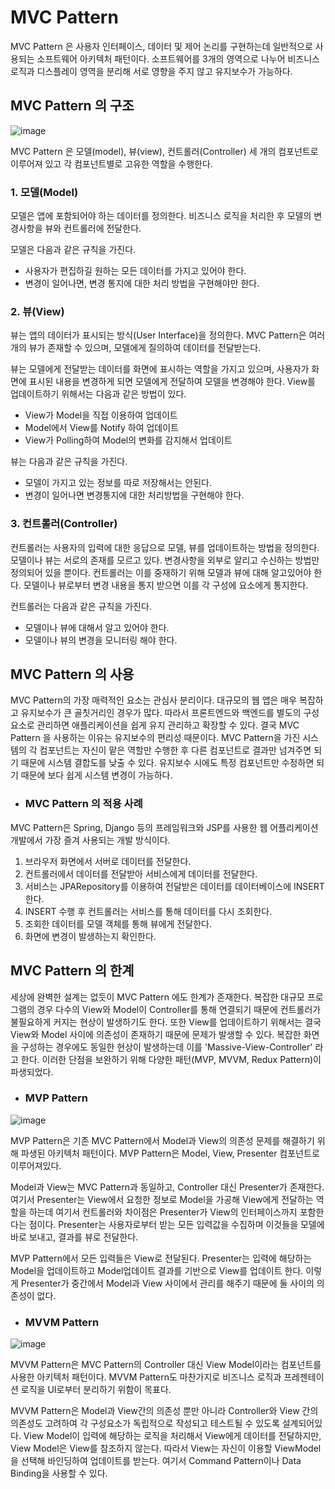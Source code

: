# MVC Pattern

MVC Pattern 은 사용자 인터페이스, 데이터 및 제어 논리를 구현하는데 일반적으로 사용되는 소프트웨어 아키텍처 패턴이다. 소프트웨어를 3개의 영역으로 나누어 비즈니스 로직과 디스플레이 영역을 분리해 서로 영향을 주지 않고 유지보수가 가능하다.

## MVC Pattern 의 구조

![image](https://user-images.githubusercontent.com/66311161/193447290-27d062cb-ce22-4555-a139-c2491ac8f82f.png)

 MVC Pattern 은 모델(model), 뷰(view), 컨트롤러(Controller) 세 개의 컴포넌트로 이루어져 있고 각 컴포넌트별로 고유한 역할을 수행한다.

### 1. 모델(Model)

모델은 앱에 포함되어야 하는 데이터를 정의한다. 비즈니스 로직을 처리한 후 모델의 변경사항을 뷰와 컨트롤러에 전달한다. 

모델은 다음과 같은 규칙을 가진다.

- 사용자가 편집하길 원하는 모든 데이터를 가지고 있어야 한다.
- 변경이 일어나면, 변경 통지에 대한 처리 방법을 구현해야만 한다.

### 2. 뷰(View)

뷰는 앱의 데이터가 표시되는 방식(User Interface)을 정의한다. MVC Pattern은 여러개의 뷰가 존재할 수 있으며, 모델에게 질의하여 데이터를 전달받는다. 

뷰는 모델에게 전달받는 데이터를 화면에 표시하는 역할을 가지고 있으며, 사용자가 화면에 표시된 내용을 변경하게 되면 모델에게 전달하여 모델을 변경해야 한다. View를 업데이트하기 위해서는 다음과 같은 방법이 있다.

- View가 Model을 직접 이용하여 업데이트
- Model에서 View를 Notify 하여 업데이트
- View가 Polling하여 Model의 변화를 감지해서 업데이트

뷰는 다음과 같은 규칙을 가진다.

- 모델이 가지고 있는 정보를 따로 저장해서는 안된다.
- 변경이 일어나면 변경통지에 대한 처리방법을 구현해야 한다.

### 3. 컨트롤러(Controller)

컨트롤러는 사용자의 입력에 대한 응답으로 모델, 뷰를 업데이트하는 방법을 정의한다. 모델이나 뷰는 서로의 존재를 모르고 있다. 변경사항을 외부로 알리고 수신하는 방법만 정의되어 있을 뿐이다. 컨트롤러는 이를 중재하기 위해 모델과 뷰에 대해 알고있어야 한다. 모델이나 뷰로부터 변경 내용을 통지 받으면 이를 각 구성에 요소에게 통지한다.

컨트롤러는 다음과 같은 규칙을 가진다.

- 모델이나 뷰에 대해서 알고 있어야 한다.
- 모델이나 뷰의 변경을 모니터링 해야 한다.

## MVC Pattern 의 사용

MVC Pattern의 가장 매력적인 요소는 관심사 분리이다. 대규모의 웹 앱은 매우 복잡하고 유지보수가 큰 골칫거리인 경우가 많다. 따라서 프론트엔드와 백엔드를 별도의 구성 요소로 관리하면 애플리케이션을 쉽게 유지 관리하고 확장할 수 있다. 결국 MVC Pattern 을 사용하는 이유는 유지보수의 편리성 때문이다. MVC Pattern을 가진 시스템의 각 컴포넌트는 자신이 맡은 역할만 수행한 후 다른 컴포넌트로 결과만 넘겨주면 되기 때문에 시스템 결합도를 낮출 수 있다. 유지보수 시에도 특정 컴포넌트만 수정하면 되기 때문에 보다 쉽게 시스템 변경이 가능하다.

- ### MVC Pattern 의 적용 사례

MVC Pattern은 Spring, Django 등의 프레임워크와 JSP를 사용한 웹 어플리케이션 개발에서 가장 즐겨 사용되는 개발 방식이다. 

1. 브라우저 화면에서 서버로 데이터를 전달한다.
2. 컨트롤러에서 데이터를 전달받아 서비스에게 데이터를 전달한다.
3. 서비스는 JPARepository를 이용하여 전달받은 데이터를 데이터베이스에 INSERT 한다.
4. INSERT 수행 후 컨트롤러는 서비스를 통해 데이터를 다시 조회한다.
5. 조회한 데이터를 모델 객체를 통해 뷰에게 전달한다.
6. 화면에 변경이 발생하는지 확인한다.

## MVC Pattern 의 한계

세상에 완벽한 설계는 없듯이 MVC Pattern 에도 한계가 존재한다. 복잡한 대규모 프로그램의 경우 다수의 View와 Model이 Controller를 통해 연결되기 때문에 컨트롤러가 불필요하게 커지는 현상이 발생하기도 한다. 또한 View를 업데이트하기 위해서는 결국 View와 Model 사이에 의존성이 존재하기 때문에 문제가 발생할 수 있다. 복잡한 화면을 구성하는 경우에도 동일한 현상이 발생하는데 이를 'Massive-View-Controller' 라고 한다. 이러한 단점을 보완하기 위해 다양한 패턴(MVP, MVVM, Redux Pattern)이 파생되었다.

- ### MVP Pattern

![image](https://user-images.githubusercontent.com/66311161/193447302-6063ec91-7765-4bfb-8c69-7845dc43e5b3.png)

MVP Pattern은 기존 MVC Pattern에서 Model과 View의 의존성 문제를 해결하기 위해 파생된 아키텍처 패턴이다. MVP Pattern은 Model, View, Presenter 컴포넌트로 이루어져있다. 

Model과 View는 MVC Pattern과 동일하고, Controller 대신 Presenter가 존재한다. 여기서 Presenter는 View에서 요청한 정보로 Model을 가공해 View에게 전달하는 역할을 하는데 여기서 컨트롤러와 차이점은 Presenter가 View의 인터페이스까지 포함한다는 점이다. Presenter는 사용자로부터 받는 모든 입력값을 수집하며 이것들을 모델에 바로 보내고, 결과를 뷰로 전달한다.

MVP Pattern에서 모든 입력들은 View로 전달된다. Presenter는 입력에 해당하는 Model을 업데이트하고 Model업데이트 결과를 기반으로 View를 업데이트 한다. 이렇게 Presenter가 중간에서 Model과 View 사이에서 관리를 해주기 때문에 둘 사이의 의존성이 없다. 

- ### MVVM Pattern

![image](https://user-images.githubusercontent.com/66311161/193447307-9fc00677-31eb-449a-b661-a8ec919955c4.png)

MVVM Pattern은 MVC Pattern의 Controller 대신 View Model이라는 컴포넌트를 사용한 아키텍처 패턴이다. MVVM Pattern도 마찬가지로 비즈니스 로직과 프레젠테이션 로직을 UI로부터 분리하기 위함이 목표다. 

MVVM Pattern은 Model과 View간의 의존성 뿐만 아니라 Controller와 View 간의 의존성도 고려하여 각 구성요소가 독립적으로 작성되고 테스트될 수 있도록 설계되어있다. View Model이 입력에 해당하는 로직을 처리해서 View에게 데이터를 전달하지만, View Model은 View를 참조하지 않는다. 따라서 View는 자신이 이용할 ViewModel을 선택해 바인딩하여 업데이트를 받는다. 여기서 Command Pattern이나 Data Binding을 사용할 수 있다. 

